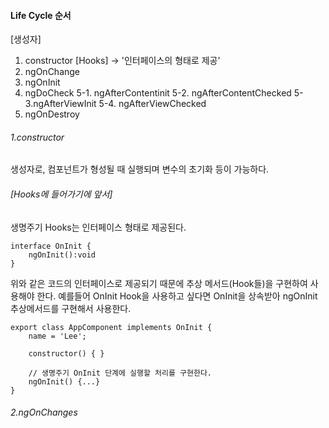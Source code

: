 #### Life Cycle 순서

[생성자]
1. constructor 
[Hooks] -> '인터페이스의 형태로 제공'
2. ngOnChange
3. ngOnInit
4. ngDoCheck
    5-1. ngAfterContentinit
    5-2. ngAfterContentChecked
    5-3.ngAfterViewInit
    5-4. ngAfterViewChecked
6. ngOnDestroy

###### 1.constructor 
생성자로, 컴포넌트가 형성될 때 실행되며 변수의 초기화 등이 가능하다.

###### [Hooks에 들어가기에 앞서]
생명주기 Hooks는 인터페이스 형태로 제공된다.
```
interface OnInit {
    ngOnInit():void
}
```
위와 같은 코드의 인터페이스로 제공되기 때문에 추상 메서드(Hook들)을 구현하여 사용해야 한다.
예를들어 OnInit Hook을 사용하고 싶다면 OnInit을 상속받아 ngOnInit 추상메서드를 구현해서 사용한다.

```
export class AppComponent implements OnInit {
	name = 'Lee';

	constructor() { }

	// 생명주기 OnInit 단계에 실행할 처리를 구현한다.
	ngOnInit() {...}
}
```
###### 2.ngOnChanges


